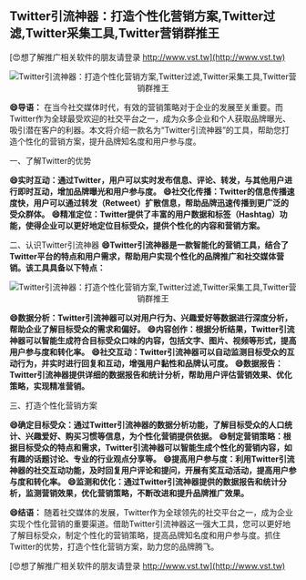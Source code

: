 ## **Twitter引流神器：打造个性化营销方案,Twitter过滤,Twitter采集工具,Twitter营销群推王**

[😍想了解推广相关软件的朋友请登录 http://www.vst.tw](http://www.vst.tw)

 <center><img src="https://vst.tw/MP4/tuiguang/png/3.png" alt="Twitter引流神器：打造个性化营销方案,Twitter过滤,Twitter采集工具,Twitter营销群推王"></center>

**😄导语：**
在当今社交媒体时代，有效的营销策略对于企业的发展至关重要。而Twitter作为全球最受欢迎的社交平台之一，成为众多企业和个人获取品牌曝光、吸引潜在客户的利器。本文将介绍一款名为“Twitter引流神器”的工具，帮助您打造个性化的营销方案，提升品牌知名度和用户参与度。

一、了解Twitter的优势

**😄实时互动：通过Twitter，用户可以实时发布信息、评论、转发，与其他用户进行即时互动，增加品牌曝光和用户参与度。**
**😄社交化传播：Twitter的信息传播速度快，用户可以通过转发（Retweet）扩散信息，帮助品牌迅速传播到更广泛的受众群体。**
**😄精准定位：Twitter提供了丰富的用户数据和标签（Hashtag）功能，使得企业可以更好地定位目标受众，提供个性化的内容和营销方案。**

二、认识Twitter引流神器
**😄Twitter引流神器是一款智能化的营销工具，结合了Twitter平台的特点和用户需求，帮助用户实现个性化的品牌推广和社交媒体营销。该工具具备以下特点：**

 <center><img src="https://vst.tw/MP4/tuiguang/png/3.png" alt="Twitter引流神器：打造个性化营销方案,Twitter过滤,Twitter采集工具,Twitter营销群推王"></center>

**😄数据分析：Twitter引流神器可以对用户行为、兴趣爱好等数据进行深度分析，帮助企业了解目标受众的需求和偏好。**
**😄内容创作：根据分析结果，Twitter引流神器可以智能生成符合目标受众口味的内容，包括文字、图片、视频等形式，提高用户参与度和转化率。**
**😄社交互动：Twitter引流神器可以自动监测目标受众的互动行为，并实时进行回复和互动，增强用户黏性和品牌认可度。**
**😄数据报告：Twitter引流神器提供详细的数据报告和统计分析，帮助用户评估营销效果、优化策略，实现精准营销。**

三、打造个性化营销方案

**😄确定目标受众：通过Twitter引流神器的数据分析功能，了解目标受众的人口统计、兴趣爱好、购买习惯等信息，为个性化营销提供依据。**
**😄制定营销策略：根据目标受众的特点和需求，Twitter引流神器可以智能生成个性化的营销内容，如有趣的话题讨论、专业的行业观点分享等。**
**😄提高用户参与度：利用Twitter引流神器的社交互动功能，及时回复用户评论和提问，开展有奖互动活动，提高用户参与度和转化率。**
**😄监测和优化：通过Twitter引流神器提供的数据报告和统计分析，监测营销效果，优化营销策略，不断改进和提升品牌推广效果。**

**😄结语：**
随着社交媒体的发展，Twitter作为全球领先的社交平台之一，成为企业实现个性化营销的重要渠道。借助Twitter引流神器这一强大工具，您可以更好地了解目标受众，制定个性化的营销策略，提高品牌知名度和用户参与度。抓住Twitter的优势，打造个性化营销方案，助力您的品牌腾飞。

[😍想了解推广相关软件的朋友请登录 http://www.vst.tw](http://www.vst.tw)



